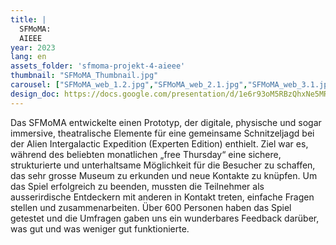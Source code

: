 ```yaml
---
title: |
  SFMoMA:
  AIEEE
year: 2023
lang: en
assets_folder: 'sfmoma-projekt-4-aieee'
thumbnail: "SFMoMA_Thumbnail.jpg"
carousel: ["SFMoMA_web_1.2.jpg","SFMoMA_web_2.1.jpg","SFMoMA_web_3.1.jpg","SFMoMA_web_4.1.jpg","SFMoMA_web_5.jpeg","SFMoma_web_6.jpeg","SFMoma_web_7.1.jpg","SFMoMA_web_8.jpeg","SFMoMA_web_9.png"]
design_doc: https://docs.google.com/presentation/d/1e6r93oM5RBzQhxNe5MRNwcG-t1tnNJy7ugcTwMwUz4c/edit?usp=sharing
---
```


Das SFMoMA entwickelte einen Prototyp, der digitale, physische und sogar immersive, theatralische Elemente für eine gemeinsame Schnitzeljagd bei der  Alien Intergalactic Expedition (Experten Edition) enthielt. Ziel war es, während des beliebten monatlichen „free Thursday“ eine sichere, strukturierte und unterhaltsame Möglichkeit für die Besucher zu schaffen, das sehr grosse Museum zu erkunden und neue Kontakte zu knüpfen. Um das Spiel erfolgreich zu beenden, mussten die Teilnehmer als ausserirdische Entdeckern mit anderen in Kontakt treten, einfache Fragen stellen und zusammenarbeiten. Über 600 Personen haben das Spiel getestet und die Umfragen gaben uns ein wunderbares Feedback darüber, was gut und was weniger gut funktionierte.
